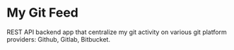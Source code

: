 # My Git Feed
REST API backend app that centralize my git activity on various git platform providers: Github, Gitlab, Bitbucket.



